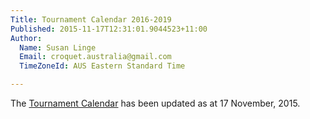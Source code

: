 ```yaml
---
Title: Tournament Calendar 2016-2019
Published: 2015-11-17T12:31:01.9044523+11:00
Author:
  Name: Susan Linge
  Email: croquet.australia@gmail.com
  TimeZoneId: AUS Eastern Standard Time

---
```

The [Tournament Calendar](/2015-2019-aca-tournament-calendar-as-at-17-nov-2015.pdf) has been updated as at 17 November, 2015.